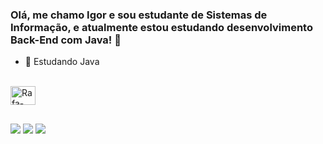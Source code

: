 ### Olá, me chamo Igor e sou estudante de Sistemas de Informação, e atualmente estou estudando desenvolvimento Back-End com Java! 👋


- 🌱 Estudando Java

 
 <div style="display: inline_block"><br>
  <img align="center" alt="Rafa-Java" height="30" width="40" src="https://raw.githubusercontent.com/devicons/devicon/master/icons/javascript/java-plain.svg">
  

</div>
  
   ##
  
<div> 
  <a href="https://www.instagram.com/igorm_182" target="_blank"><img src="https://img.shields.io/badge/-Instagram-%23E4405F?style=for-the-badge&logo=instagram&logoColor=white" target="_blank"></a>
  <a href = "igormello_2014@gotmail.com"><img src="https://img.shields.io/badge/Microsoft_Outlook-0078D4?style=for-the-badge&logo=microsoft-outlook&logoColor=white" target="_blank"></a>
  <a href="https://www.linkedin.com/in/igor-mello-5841a3168/" target="_blank"><img src="https://img.shields.io/badge/-LinkedIn-%230077B5?style=for-the-badge&logo=linkedin&logoColor=white" target="_blank"></a> 
